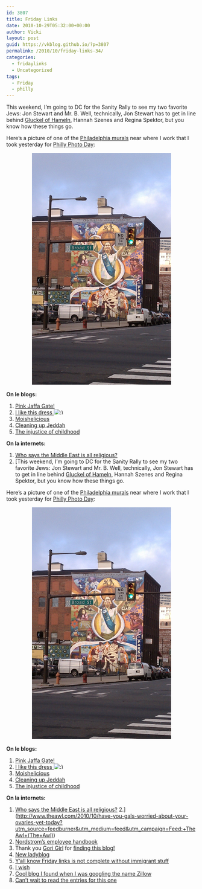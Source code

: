 ```yaml
---
id: 3807
title: Friday Links
date: 2010-10-29T05:32:00+00:00
author: Vicki
layout: post
guid: https://vkblog.github.io/?p=3807
permalink: /2010/10/friday-links-34/
categories:
  - fridaylinks
  - Uncategorized
tags:
  - Friday
  - philly
---
```

This weekend, I&#8217;m going to DC for the Sanity Rally to see my two favorite Jews: Jon Stewart and Mr. B. Well, technically, Jon Stewart has to get in line behind [Gluckel of Hameln](http://en.wikipedia.org/wiki/Gl%C3%BCckel_of_Hameln), Hannah Szenes and Regina Spektor, but you know how these things go.

Here&#8217;s a picture of one of the [Philadelphia murals](http://muralarts.org/about/mission) near where I work that I took yesterday for [Philly Photo Day](http://citypaper.net/blogs/criticalmass/2010/10/28/philly-photo-day-are-you-taking-pictures-yet/):

<p style="text-align: center;">
  <a href="https://raw.githubusercontent.com/vkblog/vkblog.github.io/master/public/img/2010/10/IMAG0457.jpg"><img class="aligncenter size-full wp-image-3812" title="IMAG0457" src="https://raw.githubusercontent.com/vkblog/vkblog.github.io/master/public/img/2010/10/IMAG0457.jpg" alt="" width="369" height="614" /></a>
</p>

**On le blogs:**

  1. [Pink Jaffa Gate!](http://www.jewlicious.com/2010/10/susan-g-komen-race-for-the-cure-turns-jerusalem-pink/)
  2. [I like this dress <img src="https://vkblog.github.io/wp-includes/images/smilies/simple-smile.png" alt=":)" class="wp-smiley" style="height: 1em; max-height: 1em;" />](http://whatiwore2day.blogspot.com/2010/10/junior-miss.html)
  3. [Moishelicious](http://www.frumsatire.net/2010/10/27/uncle-moishy-cereal/)
  4. [Cleaning up Jeddah](http://susiesbigadventure.blogspot.com/2010/10/cleaning-up-jeddah.html)
  5. [The injustice of childhood](http://www.motherhoodinnyc.com/deprivation?utm_source=feedburner&utm_medium=feed&utm_campaign=Feed:+blogspot/vSUd+(Motherhood+in+NYC))

**On la internets:**

  1. [Who says the Middle East is all religious?](http://latimesblogs.latimes.com/babylonbeyond/2010/10/lebanon-veil-jobless-discrimination-ad-student-islam-position.html?utm_source=feedburner&utm_medium=feed&utm_campaign=Feed:+BabylonBeyond+(Babylon+%26+Beyond+Blog))
  2. [This weekend, I&#8217;m going to DC for the Sanity Rally to see my two favorite Jews: Jon Stewart and Mr. B. Well, technically, Jon Stewart has to get in line behind [Gluckel of Hameln](http://en.wikipedia.org/wiki/Gl%C3%BCckel_of_Hameln), Hannah Szenes and Regina Spektor, but you know how these things go.

Here&#8217;s a picture of one of the [Philadelphia murals](http://muralarts.org/about/mission) near where I work that I took yesterday for [Philly Photo Day](http://citypaper.net/blogs/criticalmass/2010/10/28/philly-photo-day-are-you-taking-pictures-yet/):

<p style="text-align: center;">
  <a href="https://raw.githubusercontent.com/vkblog/vkblog.github.io/master/public/img/2010/10/IMAG0457.jpg"><img class="aligncenter size-full wp-image-3812" title="IMAG0457" src="https://raw.githubusercontent.com/vkblog/vkblog.github.io/master/public/img/2010/10/IMAG0457.jpg" alt="" width="369" height="614" /></a>
</p>

**On le blogs:**

  1. [Pink Jaffa Gate!](http://www.jewlicious.com/2010/10/susan-g-komen-race-for-the-cure-turns-jerusalem-pink/)
  2. [I like this dress <img src="https://vkblog.github.io/wp-includes/images/smilies/simple-smile.png" alt=":)" class="wp-smiley" style="height: 1em; max-height: 1em;" />](http://whatiwore2day.blogspot.com/2010/10/junior-miss.html)
  3. [Moishelicious](http://www.frumsatire.net/2010/10/27/uncle-moishy-cereal/)
  4. [Cleaning up Jeddah](http://susiesbigadventure.blogspot.com/2010/10/cleaning-up-jeddah.html)
  5. [The injustice of childhood](http://www.motherhoodinnyc.com/deprivation?utm_source=feedburner&utm_medium=feed&utm_campaign=Feed:+blogspot/vSUd+(Motherhood+in+NYC))

**On la internets:**

  1. [Who says the Middle East is all religious?](http://latimesblogs.latimes.com/babylonbeyond/2010/10/lebanon-veil-jobless-discrimination-ad-student-islam-position.html?utm_source=feedburner&utm_medium=feed&utm_campaign=Feed:+BabylonBeyond+(Babylon+%26+Beyond+Blog))
  2.](http://www.theawl.com/2010/10/have-you-gals-worried-about-your-ovaries-yet-today?utm_source=feedburner&utm_medium=feed&utm_campaign=Feed:+TheAwl+(The+Awl)) 
  3. [Nordstrom&#8217;s employee handbook](http://37signals.com/svn/posts/2632-nordstroms-employee-handbook-mdash-short-and-sweet)
  4. Thank you [Gori Girl](http://gorigirl.com/) for [finding this blog!](http://e-nidhi.com/wordpress/2010/10/26/palace-days/)
  5. [New ladyblog](http://www.theawl.com/2010/10/you-are-encouraged-to-visit-our-new-lady-friend-the-hairpin?utm_source=feedburner&utm_medium=feed&utm_campaign=Feed:+TheAwl+(The+Awl))
  6. [Y&#8217;all know Friday links is not complete without immigrant stuff](http://www.tabletmag.com/arts-and-culture/books/48466/homecomings/?utm_source=rss&utm_medium=rss&utm_campaign=homecomings)
  7. [I wish](http://www.behance.net/gallery/Write-a-Bike/716663)
  8. [Cool blog I found when I was googling the name Zillow](http://www.thenameinspector.com/zillow/)
  9. [Can&#8217;t wait to read the entries for this one](http://www.slate.com/id/2271611/?from=rss)